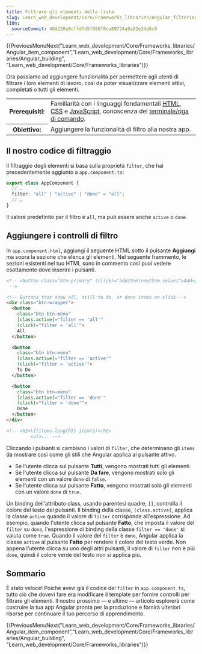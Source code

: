 ```yaml
---
title: Filtrare gli elementi della lista
slug: Learn_web_development/Core/Frameworks_libraries/Angular_filtering
l10n:
  sourceCommit: 48d220a8cffdfd5f088f8ca89724a9a92e34d8c0
---
```


{{PreviousMenuNext("Learn_web_development/Core/Frameworks_libraries/Angular_item_component","Learn_web_development/Core/Frameworks_libraries/Angular_building", "Learn_web_development/Core/Frameworks_libraries")}}

Ora passiamo ad aggiungere funzionalità per permettere agli utenti di filtrare i loro elementi di lavoro, così da poter visualizzare elementi attivi, completati o tutti gli elementi.

<table>
  <tbody>
    <tr>
      <th scope="row">Prerequisiti:</th>
      <td>
        Familiarità con i linguaggi fondamentali <a href="/it/docs/Learn_web_development/Core/Structuring_content">HTML</a>,
        <a href="/it/docs/Learn_web_development/Core/Styling_basics">CSS</a> e
        <a href="/it/docs/Learn_web_development/Core/Scripting">JavaScript</a>,
        conoscenza del
        <a
          href="/it/docs/Learn_web_development/Getting_started/Environment_setup/Command_line"
          >terminale/riga di comando</a
        >.
      </td>
    </tr>
    <tr>
      <th scope="row">Obiettivo:</th>
      <td>Aggiungere la funzionalità di filtro alla nostra app.</td>
    </tr>
  </tbody>
</table>

## Il nostro codice di filtraggio

Il filtraggio degli elementi si basa sulla proprietà `filter`, che hai precedentemente aggiunto a `app.component.ts`:

```ts
export class AppComponent {
  // …
  filter: "all" | "active" | "done" = "all";
  // …
}
```

Il valore predefinito per il filtro è `all`, ma può essere anche `active` o `done`.

## Aggiungere i controlli di filtro

In `app.component.html`, aggiungi il seguente HTML sotto il pulsante **Aggiungi** ma sopra la sezione che elenca gli elementi. Nel seguente frammento, le sezioni esistenti nel tuo HTML sono in commento così puoi vedere esattamente dove inserire i pulsanti.

```html
<!-- <button class="btn-primary" (click)="addItem(newItem.value)">Add</button>
 -->

<!-- Buttons that show all, still to do, or done items on click -->
<div class="btn-wrapper">
  <button
    class="btn btn-menu"
    [class.active]="filter == 'all'"
    (click)="filter = 'all'">
    All
  </button>

  <button
    class="btn btn-menu"
    [class.active]="filter == 'active'"
    (click)="filter = 'active'">
    To Do
  </button>

  <button
    class="btn btn-menu"
    [class.active]="filter == 'done'"
    (click)="filter = 'done'">
    Done
  </button>
</div>

<!-- <h2>\{{items.length}} item(s)</h2>
         <ul>... -->
```

Cliccando i pulsanti si cambiano i valori di `filter`, che determinano gli `items` da mostrare così come gli stili che Angular applica al pulsante attivo.

- Se l'utente clicca sul pulsante **Tutti**, vengono mostrati tutti gli elementi.
- Se l'utente clicca sul pulsante **Da fare**, vengono mostrati solo gli elementi con un valore `done` di `false`.
- Se l'utente clicca sul pulsante **Fatto**, vengono mostrati solo gli elementi con un valore `done` di `true`.

Un binding dell'attributo class, usando parentesi quadre, `[]`, controlla il colore del testo dei pulsanti. Il binding della classe, `[class.active]`, applica la classe `active` quando il valore di `filter` corrisponde all'espressione. Ad esempio, quando l'utente clicca sul pulsante **Fatto**, che imposta il valore del `filter` su `done`, l'espressione di binding della classe `filter == 'done'` si valuta come `true`. Quando il valore del `filter` è `done`, Angular applica la classe `active` al pulsante **Fatto** per rendere il colore del testo verde. Non appena l'utente clicca su uno degli altri pulsanti, il valore di `filter` non è più `done`, quindi il colore verde del testo non si applica più.

## Sommario

È stato veloce! Poiché avevi già il codice del `filter` in `app.component.ts`, tutto ciò che dovevi fare era modificare il template per fornire controlli per filtrare gli elementi. Il nostro prossimo — e ultimo — articolo esplorerà come costruire la tua app Angular pronta per la produzione e fornirà ulteriori risorse per continuare il tuo percorso di apprendimento.

{{PreviousMenuNext("Learn_web_development/Core/Frameworks_libraries/Angular_item_component","Learn_web_development/Core/Frameworks_libraries/Angular_building", "Learn_web_development/Core/Frameworks_libraries")}}
